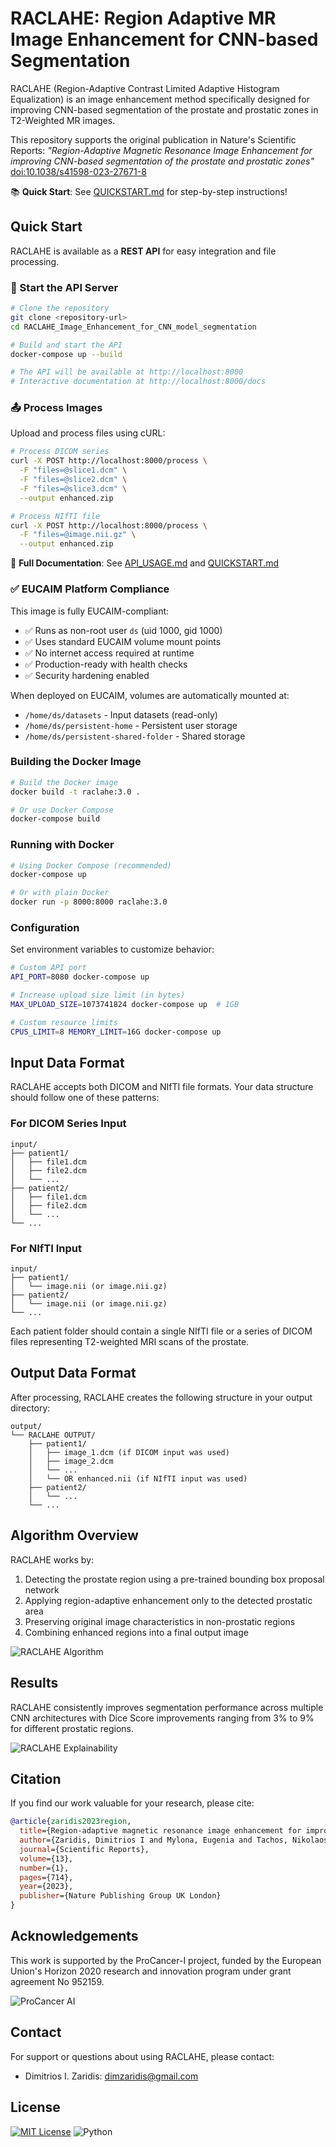 # RACLAHE: Region Adaptive MR Image Enhancement for CNN-based Segmentation

RACLAHE (Region-Adaptive Contrast Limited Adaptive Histogram Equalization) is an image enhancement method specifically designed for improving CNN-based segmentation of the prostate and prostatic zones in T2-Weighted MR images.

This repository supports the original publication in Nature's Scientific Reports: *"Region-Adaptive Magnetic Resonance Image Enhancement for improving CNN-based segmentation of the prostate and prostatic zones"* [doi:10.1038/s41598-023-27671-8](https://doi.org/10.1038/s41598-023-27671-8)

📚 **Quick Start**: See [QUICKSTART.md](QUICKSTART.md) for step-by-step instructions!

## Quick Start

RACLAHE is available as a **REST API** for easy integration and file processing.

### 🚀 Start the API Server

```bash
# Clone the repository
git clone <repository-url>
cd RACLAHE_Image_Enhancement_for_CNN_model_segmentation

# Build and start the API
docker-compose up --build

# The API will be available at http://localhost:8000
# Interactive documentation at http://localhost:8000/docs
```

### 📤 Process Images

Upload and process files using cURL:

```bash
# Process DICOM series
curl -X POST http://localhost:8000/process \
  -F "files=@slice1.dcm" \
  -F "files=@slice2.dcm" \
  -F "files=@slice3.dcm" \
  --output enhanced.zip

# Process NIfTI file
curl -X POST http://localhost:8000/process \
  -F "files=@image.nii.gz" \
  --output enhanced.zip
```

📖 **Full Documentation**: See [API_USAGE.md](API_USAGE.md) and [QUICKSTART.md](QUICKSTART.md)

### ✅ EUCAIM Platform Compliance

This image is fully EUCAIM-compliant:
- ✅ Runs as non-root user `ds` (uid 1000, gid 1000)
- ✅ Uses standard EUCAIM volume mount points
- ✅ No internet access required at runtime
- ✅ Production-ready with health checks
- ✅ Security hardening enabled

When deployed on EUCAIM, volumes are automatically mounted at:
- `/home/ds/datasets` - Input datasets (read-only)
- `/home/ds/persistent-home` - Persistent user storage
- `/home/ds/persistent-shared-folder` - Shared storage

### Building the Docker Image

```bash
# Build the Docker image
docker build -t raclahe:3.0 .

# Or use Docker Compose
docker-compose build
```

### Running with Docker

```bash
# Using Docker Compose (recommended)
docker-compose up

# Or with plain Docker
docker run -p 8000:8000 raclahe:3.0
```

### Configuration

Set environment variables to customize behavior:

```bash
# Custom API port
API_PORT=8080 docker-compose up

# Increase upload size limit (in bytes)
MAX_UPLOAD_SIZE=1073741824 docker-compose up  # 1GB

# Custom resource limits
CPUS_LIMIT=8 MEMORY_LIMIT=16G docker-compose up
```

## Input Data Format

RACLAHE accepts both DICOM and NIfTI file formats. Your data structure should follow one of these patterns:

### For DICOM Series Input

```
input/
├── patient1/
│   ├── file1.dcm
│   ├── file2.dcm
│   └── ...
├── patient2/
│   ├── file1.dcm
│   ├── file2.dcm
│   └── ...
└── ...
```

### For NIfTI Input

```
input/
├── patient1/
│   └── image.nii (or image.nii.gz)
├── patient2/
│   └── image.nii (or image.nii.gz)
└── ...
```

Each patient folder should contain a single NIfTI file or a series of DICOM files representing T2-weighted MRI scans of the prostate.

## Output Data Format

After processing, RACLAHE creates the following structure in your output directory:

```
output/
└── RACLAHE OUTPUT/
    ├── patient1/
    │   ├── image_1.dcm (if DICOM input was used)
    │   ├── image_2.dcm
    │   └── ...
    │   └── OR enhanced.nii (if NIfTI input was used)
    ├── patient2/
    │   └── ...
    └── ...
```


## Algorithm Overview

RACLAHE works by:
1. Detecting the prostate region using a pre-trained bounding box proposal network
2. Applying region-adaptive enhancement only to the detected prostatic area
3. Preserving original image characteristics in non-prostatic regions
4. Combining enhanced regions into a final output image

![RACLAHE Algorithm](Materials/algorithm.png)

## Results

RACLAHE consistently improves segmentation performance across multiple CNN architectures with Dice Score improvements ranging from 3% to 9% for different prostatic regions.

![RACLAHE Explainability](Materials/explainability.png)

## Citation

If you find our work valuable for your research, please cite:

```bibtex
@article{zaridis2023region,
  title={Region-adaptive magnetic resonance image enhancement for improving CNN-based segmentation of the prostate and prostatic zones},
  author={Zaridis, Dimitrios I and Mylona, Eugenia and Tachos, Nikolaos and Pezoulas, Vasileios C and Grigoriadis, Grigorios and Tsiknakis, Nikos and Marias, Kostas and Tsiknakis, Manolis and Fotiadis, Dimitrios I},
  journal={Scientific Reports},
  volume={13},
  number={1},
  pages={714},
  year={2023},
  publisher={Nature Publishing Group UK London}
}
```

## Acknowledgements

This work is supported by the ProCancer-I project, funded by the European Union's Horizon 2020 research and innovation program under grant agreement No 952159.

![ProCancer AI](Materials/Procancer_logo.png)

## Contact

For support or questions about using RACLAHE, please contact:
- Dimitrios I. Zaridis: dimzaridis@gmail.com

## License

[![MIT License](https://img.shields.io/badge/License-MIT-green.svg)](https://choosealicense.com/licenses/mit/)
![Python](https://img.shields.io/pypi/pyversions/p?color=g&logo=python&style=plastic)


